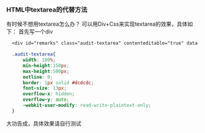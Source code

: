 ### HTML中textarea的代替方法


有时候不想用textarea怎么办？
可以用Div+Css来实现textarea的效果，具体如下：
首先写一个div

``` css
  <div id="remarks" class="audit-textarea" contenteditable="true" data-text="输入备注" div>

  .audit-textarea{
      width: 100%;
      min-height:150px;
      max-height:500px;
      outline: 0;
      border: 1px solid #dcdcdc;
      font-size: 13px;
      overflow-x: hidden;
      overflow-y: auto;
      -webkit-user-modify: read-write-plaintext-only;
  }

```
大功告成，具体效果请自行测试
